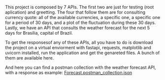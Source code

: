 This project is composed by 7 APIs. The first two are just for testing (root aplication) and greetting. 
The four that follow them are for consulting currency quote: all of the available currencies, a specific one, a specific one for a period of 30 days, 
and a plot of the fluctuation during these 30 days.
Lastly, we have an API that consults the weather forecast for the next 5 days for Brasilia, capital of Brazil.

To get the responsesof any of these APIs, all you have to do is download the project on a virtual enviorment with fastapi, requests, matplotlib and uvicorn installed, run the application and get the genareted files. A bunch of them are available here.

And here you can find a postman collection with the weather forecast API, with a response as example:
[Forecast.postman_collection.json](https://github.com/RenataLReis/fastApiProject/files/13653925/Forecast.postman_collection.json)
